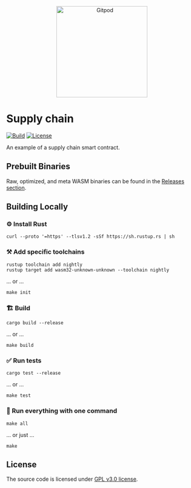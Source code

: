 <p align="center">
  <a href="https://gitpod.io/#https://github.com/gear-dapps/supply-chain" target="_blank">
    <img src="https://gitpod.io/button/open-in-gitpod.svg" width="240" alt="Gitpod">
  </a>
</p>

# Supply chain

[![Build][build_badge]][build_href]
[![License][lic_badge]][lic_href]

[build_badge]: https://github.com/gear-dapps/supply-chain/workflows/Build/badge.svg
[build_href]: https://github.com/gear-dapps/supply-chain/actions/workflows/build.yml

[lic_badge]: https://img.shields.io/badge/License-GPL%203.0-success
[lic_href]: https://github.com/gear-dapps/supply-chain/blob/master/LICENSE

An example of a supply chain smart contract.

## Prebuilt Binaries

Raw, optimized, and meta WASM binaries can be found in the [Releases section](https://github.com/gear-dapps/supply-chain/releases/tag/build).

## Building Locally

### ⚙️ Install Rust

```shell
curl --proto '=https' --tlsv1.2 -sSf https://sh.rustup.rs | sh
```

### ⚒️ Add specific toolchains

```shell
rustup toolchain add nightly
rustup target add wasm32-unknown-unknown --toolchain nightly
```

... or ...

```shell
make init
```

### 🏗️ Build

```shell
cargo build --release
```

... or ...

```shell
make build
```

### ✅ Run tests

```shell
cargo test --release
```

... or ...

```shell
make test
```

### 🚀 Run everything with one command

```shell
make all
```

... or just ...

```shell
make
```

## License

The source code is licensed under [GPL v3.0 license](LICENSE).
